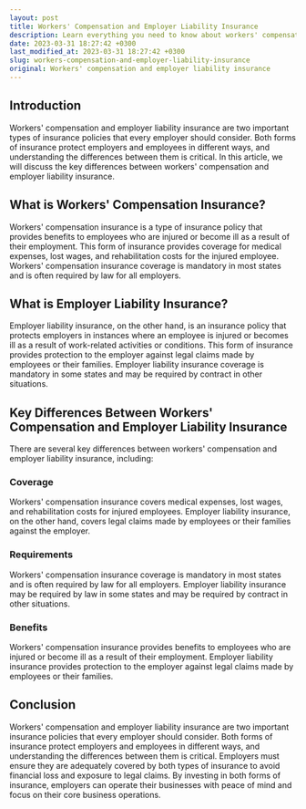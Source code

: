 ```yaml
---
layout: post
title: Workers' Compensation and Employer Liability Insurance
description: Learn everything you need to know about workers' compensation and employer liability insurance including key differences, requirements, and benefits for employers and employees.
date: 2023-03-31 18:27:42 +0300
last_modified_at: 2023-03-31 18:27:42 +0300
slug: workers-compensation-and-employer-liability-insurance
original: Workers' compensation and employer liability insurance
---
```

## Introduction

Workers' compensation and employer liability insurance are two important types of insurance policies that every employer should consider. Both forms of insurance protect employers and employees in different ways, and understanding the differences between them is critical. In this article, we will discuss the key differences between workers' compensation and employer liability insurance.

## What is Workers' Compensation Insurance?

Workers' compensation insurance is a type of insurance policy that provides benefits to employees who are injured or become ill as a result of their employment. This form of insurance provides coverage for medical expenses, lost wages, and rehabilitation costs for the injured employee. Workers' compensation insurance coverage is mandatory in most states and is often required by law for all employers.

## What is Employer Liability Insurance?

Employer liability insurance, on the other hand, is an insurance policy that protects employers in instances where an employee is injured or becomes ill as a result of work-related activities or conditions. This form of insurance provides protection to the employer against legal claims made by employees or their families. Employer liability insurance coverage is mandatory in some states and may be required by contract in other situations.

## Key Differences Between Workers' Compensation and Employer Liability Insurance

There are several key differences between workers' compensation and employer liability insurance, including:

### Coverage

Workers' compensation insurance covers medical expenses, lost wages, and rehabilitation costs for injured employees. Employer liability insurance, on the other hand, covers legal claims made by employees or their families against the employer.

### Requirements

Workers' compensation insurance coverage is mandatory in most states and is often required by law for all employers. Employer liability insurance may be required by law in some states and may be required by contract in other situations.

### Benefits

Workers' compensation insurance provides benefits to employees who are injured or become ill as a result of their employment. Employer liability insurance provides protection to the employer against legal claims made by employees or their families.

## Conclusion

Workers' compensation and employer liability insurance are two important insurance policies that every employer should consider. Both forms of insurance protect employers and employees in different ways, and understanding the differences between them is critical. Employers must ensure they are adequately covered by both types of insurance to avoid financial loss and exposure to legal claims. By investing in both forms of insurance, employers can operate their businesses with peace of mind and focus on their core business operations.